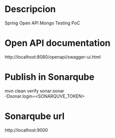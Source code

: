 # Descripcion
Spring Open API Mongo Testing PoC

# Open API documentation
http://localhost:8080/openapi/swagger-ui.html

# Publish in Sonarqube
mvn clean verify sonar:sonar \
-Dsonar.login=<SONARQUVE_TOKEN>

# Sonarqube url
http://localhost:9000